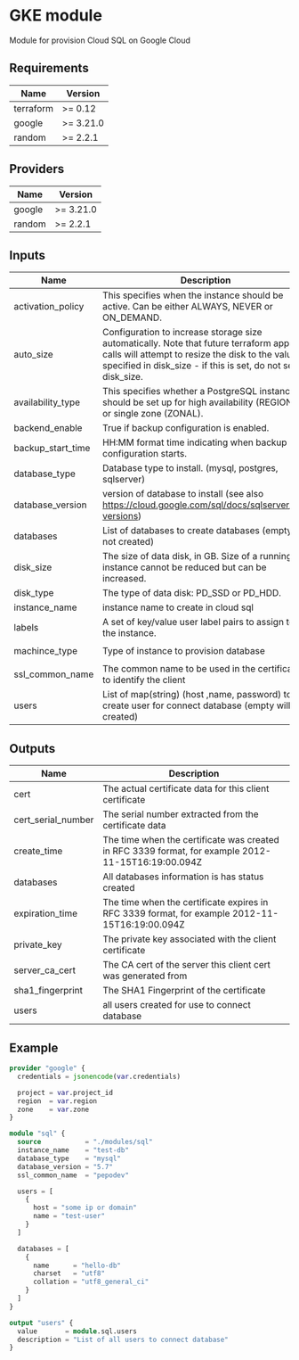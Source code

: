 # GKE module

Module for provision Cloud SQL on Google Cloud

## Requirements

| Name      | Version   |
| --------- | --------- |
| terraform | >= 0.12   |
| google    | >= 3.21.0 |
| random    | >= 2.2.1  |

## Providers

| Name   | Version   |
| ------ | --------- |
| google | >= 3.21.0 |
| random | >= 2.2.1  |

## Inputs

| Name              | Description                                                                                                                                                                                              | Type                | Default         | Required |
| ----------------- | -------------------------------------------------------------------------------------------------------------------------------------------------------------------------------------------------------- | ------------------- | --------------- | :------: |
| activation_policy | This specifies when the instance should be active. Can be either ALWAYS, NEVER or ON_DEMAND.                                                                                                             | `string`            | `"ALWAYS"`      |    no    |
| auto_size         | Configuration to increase storage size automatically. Note that future terraform apply calls will attempt to resize the disk to the value specified in disk_size - if this is set, do not set disk_size. | `bool`              | `true`          |    no    |
| availability_type | This specifies whether a PostgreSQL instance should be set up for high availability (REGIONAL) or single zone (ZONAL).                                                                                   | `string`            | `"ZONAL"`       |    no    |
| backend_enable    | True if backup configuration is enabled.                                                                                                                                                                 | `bool`              | `true`          |    no    |
| backup_start_time | HH:MM format time indicating when backup configuration starts.                                                                                                                                           | `string`            | `"00:00"`       |    no    |
| database_type     | Database type to install. (mysql, postgres, sqlserver)                                                                                                                                                   | `string`            | `"mysql"`       |    no    |
| database_version  | version of database to install (see also https://cloud.google.com/sql/docs/sqlserver/db-versions)                                                                                                        | `string`            | `"5.7"`         |    no    |
| databases         | List of databases to create databases (empty will not created)                                                                                                                                           | `list(map(string))` | `[]`            |    no    |
| disk_size         | The size of data disk, in GB. Size of a running instance cannot be reduced but can be increased.                                                                                                         | `number`            | `10`            |    no    |
| disk_type         | The type of data disk: PD_SSD or PD_HDD.                                                                                                                                                                 | `string`            | `"PD_SSD"`      |    no    |
| instance_name     | instance name to create in cloud sql                                                                                                                                                                     | `string`            | n/a             |   yes    |
| labels            | A set of key/value user label pairs to assign to the instance.                                                                                                                                           | `map(string)`       | `null`          |    no    |
| machince_type     | Type of instance to provision database                                                                                                                                                                   | `string`            | `"db-f1-micro"` |    no    |
| ssl_common_name   | The common name to be used in the certificate to identify the client                                                                                                                                     | `string`            | n/a             |   yes    |
| users             | List of map(string) (host ,name, password) to create user for connect database (empty will not created)                                                                                                  | `list(map(string))` | `[]`            |    no    |

## Outputs

| Name               | Description                                                                                        |
| ------------------ | -------------------------------------------------------------------------------------------------- |
| cert               | The actual certificate data for this client certificate                                            |
| cert_serial_number | The serial number extracted from the certificate data                                              |
| create_time        | The time when the certificate was created in RFC 3339 format, for example 2012-11-15T16:19:00.094Z |
| databases          | All databases information is has status created                                                    |
| expiration_time    | The time when the certificate expires in RFC 3339 format, for example 2012-11-15T16:19:00.094Z     |
| private_key        | The private key associated with the client certificate                                             |
| server_ca_cert     | The CA cert of the server this client cert was generated from                                      |
| sha1_fingerprint   | The SHA1 Fingerprint of the certificate                                                            |
| users              | all users created for use to connect database                                                      |

## Example

```terraform
provider "google" {
  credentials = jsonencode(var.credentials)

  project = var.project_id
  region  = var.region
  zone    = var.zone
}

module "sql" {
  source           = "./modules/sql"
  instance_name    = "test-db"
  database_type    = "mysql"
  database_version = "5.7"
  ssl_common_name  = "pepodev"

  users = [
    {
      host = "some ip or domain"
      name = "test-user"
    }
  ]

  databases = [
    {
      name      = "hello-db"
      charset   = "utf8"
      collation = "utf8_general_ci"
    }
  ]
}

output "users" {
  value       = module.sql.users
  description = "List of all users to connect database"
}
```
